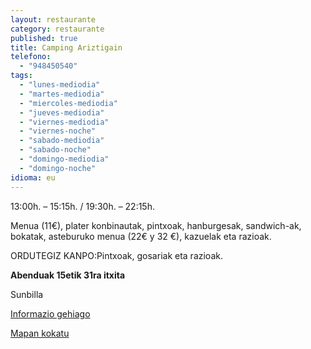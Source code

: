 ```yaml
---
layout: restaurante
category: restaurante
published: true
title: Camping Ariztigain
telefono:
  - "948450540"
tags:
  - "lunes-mediodia"
  - "martes-mediodia"
  - "miercoles-mediodia"
  - "jueves-mediodia"
  - "viernes-mediodia"
  - "viernes-noche"
  - "sabado-mediodia"
  - "sabado-noche"
  - "domingo-mediodia"
  - "domingo-noche"
idioma: eu
---
```


13:00h. – 15:15h. / 19:30h. – 22:15h.

Menua (11€), plater konbinautak, pintxoak, hanburgesak, sandwich-ak, bokatak, asteburuko menua (22€ y 32 €), kazuelak eta razioak.

ORDUTEGIZ KANPO:Pintxoak, gosariak eta razioak.

**Abenduak 15etik 31ra itxita**

Sunbilla

[Informazio gehiago](http://www.consorciobertiz.org/consorcio/dondecomer/restaurantes/sunbilla-es-0-190/restaurante-camping-ariztigain.html)

[Mapan kokatu](https://maps.google.es/maps?q=camping+ariztigain&amp;hl=es&amp;ll=43.186279,-1.672497&amp;spn=0.081482,0.154324&amp;sll=43.130208,-1.643753&amp;sspn=0.010195,0.01929&amp;t=h&amp;hq=camping+ariztigain&amp;z=13&amp;iwloc=A "Ariztigain kanpina")

